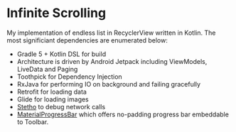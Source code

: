 # Infinite Scrolling

My implementation of endless list in RecyclerView written in Kotlin. The most significiant dependencies are enumerated below:

- Gradle 5 + Kotlin DSL for build
- Architecture is driven by Android Jetpack including ViewModels, LiveData and Paging
- Toothpick for Dependency Injection
- RxJava for performing IO on background and failing gracefully
- Retrofit for loading data
- Glide for loading images
- [Stetho](http://facebook.github.io/stetho/) to debug network calls
- [MaterialProgressBar](https://github.com/DreaminginCodeZH/MaterialProgressBar) which offers no-padding progress bar embeddable to Toolbar.
